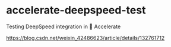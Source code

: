 # accelerate-deepspeed-test
Testing DeepSpeed integration in 🤗 Accelerate


https://blog.csdn.net/weixin_42486623/article/details/132761712
